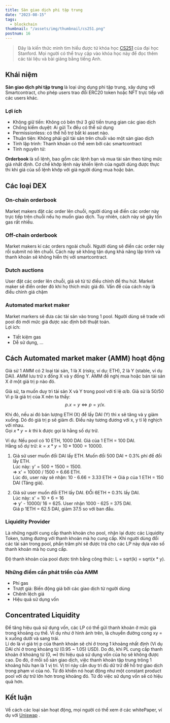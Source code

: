```yaml
---
title: Sàn giao dịch phi tập trung
date: "2023-08-15"
tags:
  - blockchain
thumbnail: "/assets/img/thumbnail/cs251.png"
postnum: 16
---
```

> Đây là kiến thức mình tìm hiểu được từ khóa học [CS251](https://cs251.stanford.edu/syllabus.html) của đại học Stanford. Mọi người có thể truy cập vào khóa học này để đọc thêm các tài liệu và bài giảng bằng tiếng Anh.

## Khái niệm

<strong> Sàn giao dịch phi tập trung </strong> là loại ứng dụng phi tập trung, xây dựng với Smartcontract, cho phép users trao đổi ERC20 token hoặc NFT trực tiếp với các users khác.

### Lợi ích

+ Không giữ tiền: Không có bên thứ 3 giữ tiền trung gian các giao dịch
+ Chống kiểm duyệt: Ai gửi Tx đều có thể sử dụng
+ Permissionless: có thể hỗ trợ bất kì asset nào.
+ Thuận tiện: Không phải gửi tài sản trên chuỗi vào một sàn giao dịch
+ Tính lập trình: Thanh khoản có thể xem bởi các smartcontract
+ Tính nguyên tử:

<strong> Orderbook </strong> là sổ lệnh, bao gồm các lệnh bạn và mua tài sản theo từng mức giá nhất định. Cơ chế khớp lệnh này khiến lệnh của người dùng được thực thi khi giá của sổ lệnh khớp với giá người dùng mua hoặc bán.

## Các loại DEX

### On-chain orderbook

Market makers đặt các order lên chuỗi, người dùng sẽ điền các order này trực tiếp trên chuỗi nếu họ muốn giao dịch. Tuy nhiên, cách này sẽ gây tốn gas rất nhiều.

### Off-chain orderbook

Market makers kí các orders ngoài chuỗi. Người dùng sẽ điền các order này rồi submit nó lên chuỗi. Cách này sẽ không tận dụng khả năng lập trình và thanh khoản sẽ không hiển thị với smartcontract.

### Dutch auctions

User đặt các order lên chuỗi, giá sẽ từ từ điều chỉnh để thu hút. Market maker sẽ điền order đó khi họ thích mức giá đó. Vấn đề của cách này là điều chỉnh giá chậm

### Automated market maker

Market markers sẽ đưa các tài sản vào trong 1 pool. Người dùng sẽ trade với pool đó mới mức giá được xác định bởi thuật toán.<br>
Lợi ích:
+ Tiết kiệm gas
+ Dễ sử dụng, ...

## Cách Automated market maker (AMM) hoạt động

Giả sử 1 AMM có 2 loại tài sản, 1 là X (risky, ví dụ: ETH), 2 là Y (stable, ví dụ DAI). AMM lưu trữ x đồng X và y đồng Y. AMM đề nghị mua hoặc bán tài sản X ở một giá trị p nào đó.<br>

Giả sử, ta muốn duy trì tài sản X và Y trong pool với tỉ lệ $a/b$. Giả sử là $50/50$
Vì p là giá trị của X nên ta thấy: <br>
$$p.x = y \iff p = y / x.$$
                    
Khi đó, nếu ai đó bán lượng ETH (X) để lấy DAI (Y) thì x sẽ tăng và y giảm xuống. Dó đó giá trị p sẽ giảm đi.
Điều này tương đương với x, y tỉ lệ nghịch với nhau. <br>
Gọi $x * y = k$ thì k được gọi là hằng số dự trữ.

Ví dụ: Nếu pool có 10 ETH, 1000 DAI. Giá của 1 ETH = 100 DAI. <br>
Hằng số dự trữ: $k = x * y = 10 * 1000 = 10000$.

1) Giả sử user muốn đổi DAI lấy ETH. Muốn đổi 500 DAI + 0.3% phí để đổi lấy ETH.  <br>
Lúc này: y' = 500 + 1500 = 1500. <br>
=> x' = 10000 / 1500 = 6.66 ETH. <br>
Lúc đó, user này sẽ nhận: 10 - 6.66 = 3.33 ETH $\rightarrow$ Giá p của 1 ETH = 150 DAI (Tăng giá).

1) Giả sử user muốn đổi ETH lấy DAI. ĐỔi 6ETH + 0.3% lấy DAI. <br>
Lúc này: x' = 10 + 6 = 16 <br>
=> y' - 10000/ 16 = 625. User nhận 1000 - 625 = 375 DAI. <br>
Giá p 1ETH = 62.5 DAI, giảm 37.5 so với ban đầu.

### Liquidity Provider

Là những người cung cấp thanh khoản cho pool, nhận lại được các Liquidity Token, tương đương với thanh khoản mà họ cung cấp. Khi người dùng đổi các tài sản trong pool, phần trăm phí sẽ được trả cho các LP này dựa vào số thanh khoản mà họ cung cấp.

Độ thanh khoản của pool được tính bằng công thức:  L = sqrt(k) = sqrt(x * y).

### Những điểm cần phát triển của AMM
+ Phí gas
+ Trượt giá: Biến động giá bởi các giao dịch từ người dùng
+ Chênh lệch giá
+ Hiệu quả sử dụng vốn

## Concentrated Liquidity

Để tăng hiệu quả sử dụng vốn, các LP có thể gửi thanh khoản ở mức giá trong khoảng cụ thể. Ví dụ như ở hình ảnh trên, là chuyển đường cong xy = k xuống dưới và sang trái. <br>
Lí do là vì giá trị p của thanh khoản sẽ chỉ ở trong 1 khoảng nhất định (Ví dụ DAI chỉ ở trong khoảng từ (0.95 ~ 1.05) USD). Do đó, khi PL cung cấp thanh khoản ở khoảng từ (0, ∞) thì hiệu quả sử dụng vốn của họ sẽ không được cao. Do đó, ở mỗi số sàn giao dịch, việc thanh khoản tập trung trông 1 khoảng hữu hạn là 1 vị trí. Vị trí này cần duy trì đủ dữ trữ để hỗ trợ giao dịch trong phạm vi của nó. Từ đó khiến nó hoạt động như một constant product pool với dự trữ lớn hơn trong khoảng đó. Từ đó việc sử dụng vốn sẽ có hiệu quả hơn.

## Kết luận

Về cách các loại sàn hoạt động, mọi người có thể xem ở các whitePaper, ví dụ với [Uniswap](https://uniswap.org/whitepaper.pdf) .
